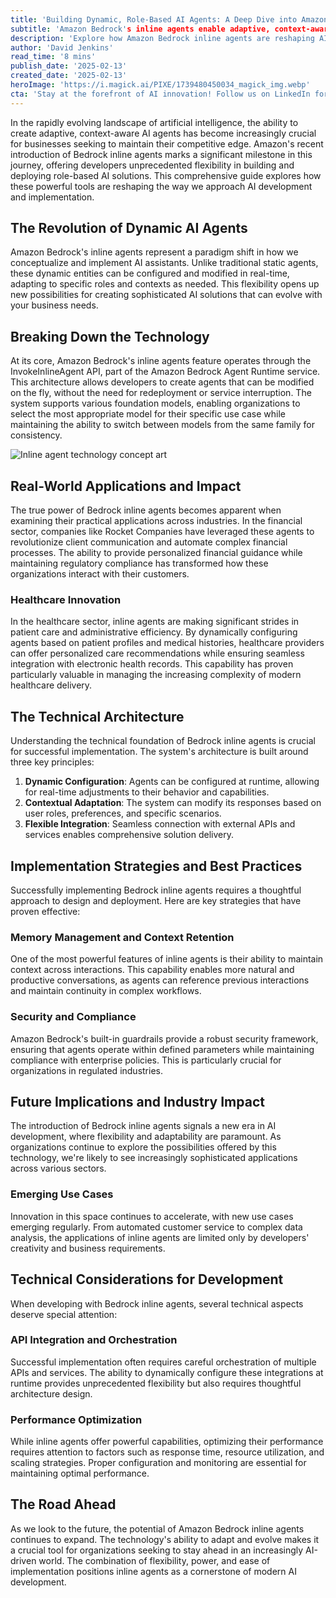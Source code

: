 ```yaml
---
title: 'Building Dynamic, Role-Based AI Agents: A Deep Dive into Amazon Bedrock Inline Agents'
subtitle: 'Amazon Bedrock's inline agents enable adaptive, context-aware AI solutions'
description: 'Explore how Amazon Bedrock inline agents are reshaping AI development with dynamic, role-based capabilities that support real-time configuration, contextual adaptation, and seamless integration across industries.'
author: 'David Jenkins'
read_time: '8 mins'
publish_date: '2025-02-13'
created_date: '2025-02-13'
heroImage: 'https://i.magick.ai/PIXE/1739480450034_magick_img.webp'
cta: 'Stay at the forefront of AI innovation! Follow us on LinkedIn for regular updates on Amazon Bedrock and other groundbreaking developments in artificial intelligence.'
---
```


In the rapidly evolving landscape of artificial intelligence, the ability to create adaptive, context-aware AI agents has become increasingly crucial for businesses seeking to maintain their competitive edge. Amazon's recent introduction of Bedrock inline agents marks a significant milestone in this journey, offering developers unprecedented flexibility in building and deploying role-based AI solutions. This comprehensive guide explores how these powerful tools are reshaping the way we approach AI development and implementation.

## The Revolution of Dynamic AI Agents

Amazon Bedrock's inline agents represent a paradigm shift in how we conceptualize and implement AI assistants. Unlike traditional static agents, these dynamic entities can be configured and modified in real-time, adapting to specific roles and contexts as needed. This flexibility opens up new possibilities for creating sophisticated AI solutions that can evolve with your business needs.

## Breaking Down the Technology

At its core, Amazon Bedrock's inline agents feature operates through the InvokeInlineAgent API, part of the Amazon Bedrock Agent Runtime service. This architecture allows developers to create agents that can be modified on the fly, without the need for redeployment or service interruption. The system supports various foundation models, enabling organizations to select the most appropriate model for their specific use case while maintaining the ability to switch between models from the same family for consistency.

![Inline agent technology concept art](https://i.magick.ai/PIXE/1745606181101_magick_img.webp)

## Real-World Applications and Impact

The true power of Bedrock inline agents becomes apparent when examining their practical applications across industries. In the financial sector, companies like Rocket Companies have leveraged these agents to revolutionize client communication and automate complex financial processes. The ability to provide personalized financial guidance while maintaining regulatory compliance has transformed how these organizations interact with their customers.

### Healthcare Innovation

In the healthcare sector, inline agents are making significant strides in patient care and administrative efficiency. By dynamically configuring agents based on patient profiles and medical histories, healthcare providers can offer personalized care recommendations while ensuring seamless integration with electronic health records. This capability has proven particularly valuable in managing the increasing complexity of modern healthcare delivery.

## The Technical Architecture

Understanding the technical foundation of Bedrock inline agents is crucial for successful implementation. The system's architecture is built around three key principles:

1. **Dynamic Configuration**: Agents can be configured at runtime, allowing for real-time adjustments to their behavior and capabilities.
2. **Contextual Adaptation**: The system can modify its responses based on user roles, preferences, and specific scenarios.
3. **Flexible Integration**: Seamless connection with external APIs and services enables comprehensive solution delivery.

## Implementation Strategies and Best Practices

Successfully implementing Bedrock inline agents requires a thoughtful approach to design and deployment. Here are key strategies that have proven effective:

### Memory Management and Context Retention

One of the most powerful features of inline agents is their ability to maintain context across interactions. This capability enables more natural and productive conversations, as agents can reference previous interactions and maintain continuity in complex workflows.

### Security and Compliance

Amazon Bedrock's built-in guardrails provide a robust security framework, ensuring that agents operate within defined parameters while maintaining compliance with enterprise policies. This is particularly crucial for organizations in regulated industries.

## Future Implications and Industry Impact

The introduction of Bedrock inline agents signals a new era in AI development, where flexibility and adaptability are paramount. As organizations continue to explore the possibilities offered by this technology, we're likely to see increasingly sophisticated applications across various sectors.

### Emerging Use Cases

Innovation in this space continues to accelerate, with new use cases emerging regularly. From automated customer service to complex data analysis, the applications of inline agents are limited only by developers' creativity and business requirements.

## Technical Considerations for Development

When developing with Bedrock inline agents, several technical aspects deserve special attention:

### API Integration and Orchestration

Successful implementation often requires careful orchestration of multiple APIs and services. The ability to dynamically configure these integrations at runtime provides unprecedented flexibility but also requires thoughtful architecture design.

### Performance Optimization

While inline agents offer powerful capabilities, optimizing their performance requires attention to factors such as response time, resource utilization, and scaling strategies. Proper configuration and monitoring are essential for maintaining optimal performance.

## The Road Ahead

As we look to the future, the potential of Amazon Bedrock inline agents continues to expand. The technology's ability to adapt and evolve makes it a crucial tool for organizations seeking to stay ahead in an increasingly AI-driven world. The combination of flexibility, power, and ease of implementation positions inline agents as a cornerstone of modern AI development.